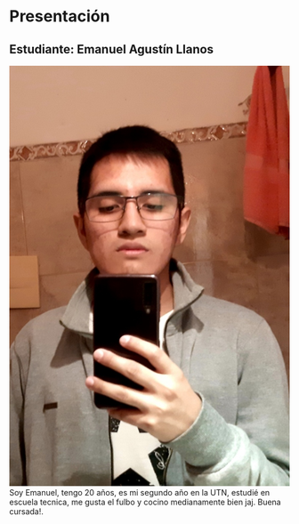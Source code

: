 # Presentación

## Estudiante: Emanuel Agustín Llanos
![mi foto](Foto.jpg)
 Soy Emanuel, tengo 20 años, es mi segundo año en la UTN, estudié en escuela tecnica, me gusta el fulbo y cocino medianamente bien jaj.
 Buena cursada!.
